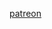 [patreon](https://www.patreon.com/c/0_0zz/about)


[](https://encrypted-tbn0.gstatic.com/images?q=tbn:ANd9GcT2bNIP7KeGGGm978_N0M1TNrupE5GkHVquhw&s) 
